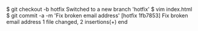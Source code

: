 $ git checkout -b hotfix
Switched to a new branch 'hotfix'
$ vim index.html
$ git commit -a -m 'Fix broken email address'
[hotfix 1fb7853] Fix broken email address 
 1 file changed, 2 insertions(+)
 end
